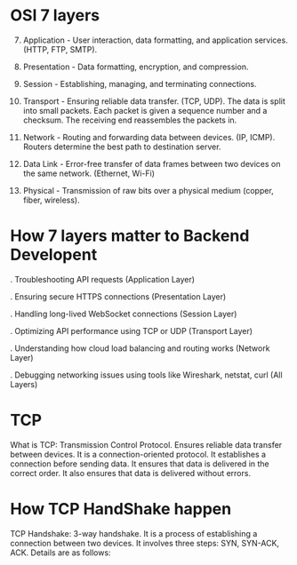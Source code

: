 # OSI 7 layers

7. Application - User interaction, data formatting, and application services. (HTTP, FTP, SMTP). 

6. Presentation - Data formatting, encryption, and compression. 

5. Session - Establishing, managing, and terminating connections. 

4. Transport - Ensuring reliable data transfer. (TCP, UDP). The data is split into small packets.
   Each packet is given a sequence   number and a checksum. The receiving end reassembles the packets in.

3. Network - Routing and forwarding data between devices. (IP, ICMP). Routers determine the best path to destination server. 

2. Data Link - Error-free transfer of data frames between two devices on the same network. (Ethernet, Wi-Fi)

1. Physical - Transmission of raw bits over a physical medium (copper, fiber, wireless).



# How 7 layers matter to Backend Developent

. Troubleshooting API requests (Application Layer)

. Ensuring secure HTTPS connections (Presentation Layer) 

. Handling long-lived WebSocket connections (Session Layer)

. Optimizing API performance using TCP or UDP (Transport Layer) 

. Understanding how cloud load balancing and routing works (Network Layer)

. Debugging networking issues using tools like Wireshark, netstat, curl (All Layers) 


# TCP

What is TCP: Transmission Control Protocol. Ensures reliable data transfer between devices. It is a 
connection-oriented protocol. It establishes a connection before sending data. It ensures that data is
delivered in the correct order. It also ensures that data is delivered without errors.

# How TCP HandShake happen

TCP Handshake: 3-way handshake. It is a process of establishing a connection between two devices. 
It involves three steps: SYN, SYN-ACK, ACK. Details are as follows: 